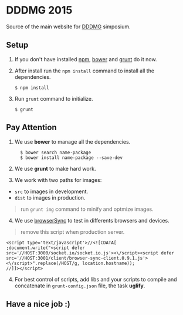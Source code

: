 # DDDMG 2015
Source of the main website for [DDDMG](http://dddmg.org) simposium.

## Setup

1. If you don't have installed [npm](http://npmjs.org), [bower](http://bower.io) and [grunt](http://gruntjs.com/) do it now.

2. After install run the `npm install` command to install all the dependencies.

    ```
    $ npm install
    ```

3. Run `grunt` command to initialize.

    ```
    $ grunt
    ```

## Pay Attention

1. We use **bower** to manage all the dependencies.

    ```
      $ bower search name-package
      $ bower install name-package --save-dev
    ```

2. We use **grunt** to make hard work.

3. We work with two paths for images:

* `src` to images in development.
* `dist` to images in production.

> run `grunt img` command to minify and optmize images.

4. We use [browserSync](http://www.browsersync.io/) to test in differents browsers and devices.

> remove this script when production server.

    <script type='text/javascript'>//<![CDATA[
    ;document.write("<script defer src='//HOST:3000/socket.io/socket.io.js'><\/script><script defer src='//HOST:3001/client/browser-sync-client.0.9.1.js'><\/script>".replace(/HOST/g, location.hostname));
    //]]></script>

4. For best control of scripts, add libs and your scripts to compile and concatenate in `grunt-config.json` file, the task **uglify**.

## Have a nice job :)
